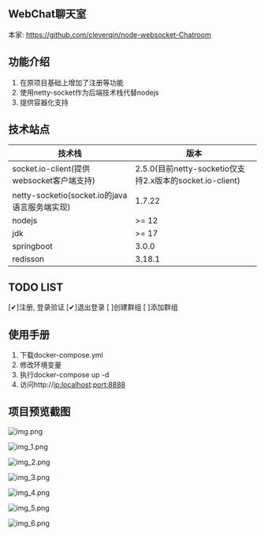 WebChat聊天室
-------------

本家: https://github.com/cleverqin/node-websocket-Chatroom

功能介绍
--------

1. 在原项目基础上增加了注册等功能
2. 使用netty-socket作为后端技术栈代替nodejs
3. 提供容器化支持

技术站点
--------


| 技术栈                                      | 版本                                               |
| ------------------------------------------- |--------------------------------------------------|
| socket.io-client(提供websocket客户端支持)   | 2.5.0(目前netty-socketio仅支持2.x版本的socket.io-client) |
| netty-socketio(socket.io的java语言服务端实现) | 1.7.22                                           |
| nodejs                                      | >= 12                                            |
| jdk                                         | >= 17                                            |
| springboot                                  | 3.0.0                                            |
| redisson                                    | 3.18.1                                           |

TODO LIST
---------

[✔]注册, 登录验证
[✔]退出登录
[  ]创建群组
[  ]添加群组

使用手册
--------

1. 下载docker-compose.yml
2. 修改环境变量
3. 执行docker-compose up -d
4. 访问http://<ip:localhost>:[port:8888](port:8888)

项目预览截图
------------

![img.png](image/img.png)

![img_1.png](image/img_1.png)

![img_2.png](image/img_2.png)

![img_3.png](image/img_3.png)

![img_4.png](image/img_4.png)

![img_5.png](image/img_5.png)

![img_6.png](image/img_6.png)
